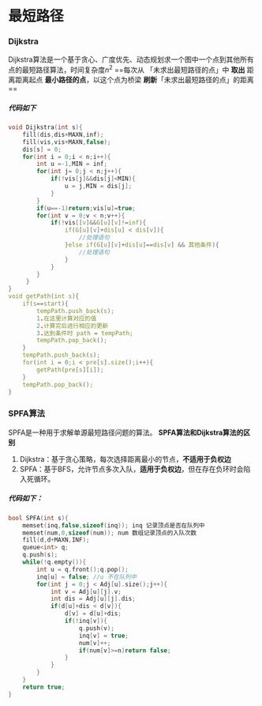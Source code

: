 # 最短路径
### Dijkstra

Dijkstra算法是一个基于贪心、广度优先、动态规划求一个图中一个点到其他所有点的最短路径算法，时间复杂度$n^2$
==每次从 「未求出最短路径的点」中 **取出** 距离距离起点 **最小路径的点**，以这个点为桥梁 **刷新**「未求出最短路径的点」的距离==
##### 代码如下
```cpp
void Dijkstra(int s){
    fill(dis,dis+MAXN,inf);
    fill(vis,vis+MAXN,false);
    dis[s] = 0;
    for(int i = 0;i < n;i++){
        int u =-1,MIN = inf;
        for(int j= 0;j < n;j++){
            if(!vis[j]&&dis[j]<MIN){
                u = j,MIN = dis[j];
            }
        }
        if(u==-1)return;vis[u]=true;
        for(int v = 0;v < n;v++){
            if(!vis[[v]&&G[u][v]!=inf){
                if(G[u][v]+dis[u] < dis[v]){
                    //处理语句
                }else if(G[u][v]+dis[u]==dis[v] && 其他条件){
                    //处理语句
                }
            }
        }
     }
}
void getPath(int s){
    if(s==start){
        tempPath.push_back(s);
        1.在这里计算对应的值
        2.计算完后进行相应的更新
        3.达到条件时 path = tempPath;
        tempPath.pop_back();
    }
    tempPath.push_back(s);
    for(int i = 0;i < pre[s].size();i++){
        getPath(pre[s][i]);
    }
    tempPath.pop_back();
}
```
### SPFA算法
SPFA是一种用于求解单源最短路径问题的算法。
**SPFA算法和Dijkstra算法的区别**
1. Dijkstra：基于贪心策略，每次选择距离最小的节点，**不适用于负权边**
2. SPFA：基于BFS，允许节点多次入队，**适用于负权边**，但在存在负环时会陷入死循环。
##### 代码如下：
```cpp
bool SPFA(int s){
    memset(inq,false,sizeof(inq)); inq 记录顶点是否在队列中
    memset(num,0,sizeof(num)); num 数组记录顶点的入队次数
    fill(d,d+MAXN,INF);
    queue<int> q;
    q.push(s);
    while(!q.empty()){
        int u = q.front();q.pop();
        inq[u] = false; //u 不在队列中
        for(int j = 0;j < Adj[u].size();j++){
            int v = Adj[u][j].v;
            int dis = Adj[u][j].dis;
            if(d[u]+dis < d[v]){
                d[v] = d[u]+dis;
                if(!inq[v]){
                    q.push(v);
                    inq[v] = true;
                    num[v]++;
                    if(num[v]>=n)return false;
                }
            }
        }
    }
    return true;
}

```